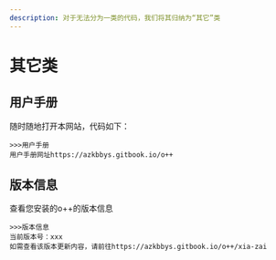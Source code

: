 ```yaml
---
description: 对于无法分为一类的代码，我们将其归纳为“其它”类
---
```


# 其它类

## 用户手册

随时随地打开本网站，代码如下：

```
>>>用户手册
用户手册网址https://azkbbys.gitbook.io/o++
```

## 版本信息

查看您安装的o++的版本信息

```
>>>版本信息
当前版本号：xxx
如需查看该版本更新内容，请前往https://azkbbys.gitbook.io/o++/xia-zai
```
